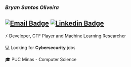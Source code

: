 ### _Bryan Santos Oliveira_

[![Email Badge](https://img.shields.io/badge/-Email-d44638?style=flat&logo=Gmail&logoColor=white&link=mailto:bsoliveira@proton.me)](mailto:bsoliveira@proton.me)
[![Linkedin Badge](https://img.shields.io/badge/-LinkedIn-blue?style=flat&logo=Linkedin&logoColor=white&link=https://www.linkedin.com/in/ibryans/)](https://www.linkedin.com/in/ibryans/)
------

<!-- **ibryans/ibryans** is a ✨ _special_ ✨ repository because its `README.md` (this file) appears on your GitHub profile.-->


⚡ Developer, CTF Player and Machine Learning Researcher

💻 Looking for **Cybersecurity** jobs

🎓 PUC Minas - Computer Science
